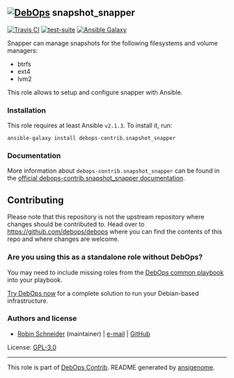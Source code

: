 ## [![DebOps](https://debops.org/images/debops-small.png)](https://debops.org) snapshot_snapper

<!-- This file was generated by Ansigenome. Do not edit this file directly but
     instead have a look at the files in the ./meta/ directory. -->

[![Travis CI](https://img.shields.io/travis/debops-contrib/ansible-snapshot_snapper.svg?style=flat)](https://travis-ci.org/debops-contrib/ansible-snapshot_snapper)
[![test-suite](https://img.shields.io/badge/test--suite-ansible--snapshot__snapper-blue.svg?style=flat)](https://github.com/debops/test-suite/tree/master/ansible-snapshot_snapper/)
[![Ansible Galaxy](https://img.shields.io/badge/galaxy-debops--contrib.snapshot_snapper-660198.svg?style=flat)](https://galaxy.ansible.com/ypid/snapshot_snapper)


Snapper can manage snapshots for the following filesystems and volume managers:

* btrfs
* ext4
* lvm2

This role allows to setup and configure snapper with Ansible.

### Installation

This role requires at least Ansible `v2.1.3`. To install it, run:

```Shell
ansible-galaxy install debops-contrib.snapshot_snapper
```

### Documentation

<!-- FIXME: Change to the canonical URL when it has been setup. https://github.com/debops/docs/issues/111 -->
More information about `debops-contrib.snapshot_snapper` can be found in the
[official debops-contrib.snapshot_snapper documentation](https://debops-contrib.readthedocs.io/en/latest/ansible/roles/ansible-snapshot_snapper/docs/).

## Contributing

Please note that this repository is not the upstream repository where changes should be contributed to.
Head over to https://github.com/debops/debops where you can find the contents of this repo and where changes are welcome.



### Are you using this as a standalone role without DebOps?

You may need to include missing roles from the [DebOps common
playbook](https://github.com/debops/debops-playbooks/blob/master/playbooks/common.yml)
into your playbook.

[Try DebOps now](https://debops.org/) for a complete solution to run your Debian-based infrastructure.





### Authors and license

- [Robin Schneider](https://docs.debops.org/en/latest/debops-keyring/docs/entities.html#debops-keyring-entity-ypid) (maintainer) | [e-mail](mailto:ypid@riseup.net) | [GitHub](https://github.com/ypid)

License: [GPL-3.0](https://tldrlegal.com/license/gnu-general-public-license-v3-%28gpl-3%29)

***

This role is part of [DebOps Contrib](https://github.com/debops-contrib/debops-contrib). README generated by [ansigenome](https://github.com/nickjj/ansigenome/).
<!-- Ansigenome sources: https://github.com/ypid/ypid-ansible-common/tree/master/template_READMEs/debops-contrib -->
